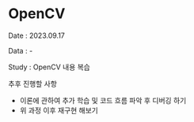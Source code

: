 # OpenCV
Date : 2023.09.17

Data : -

Study : OpenCV 내용 복습

추후 진행할 사항

- 이론에 관하여 추가 학습 및 코드 흐름 파악 후 디버깅 하기
- 위 과정 이후 재구현 해보기
